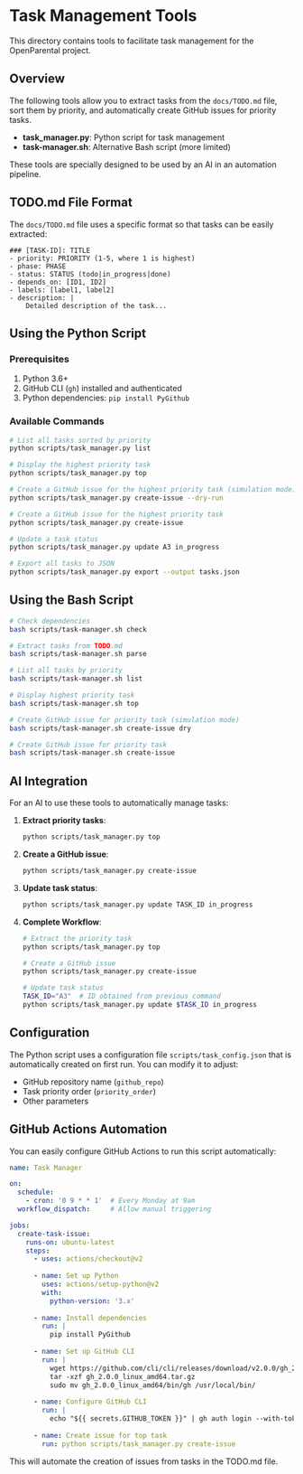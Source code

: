 # Task Management Tools

This directory contains tools to facilitate task management for the OpenParental project.

## Overview

The following tools allow you to extract tasks from the `docs/TODO.md` file, sort them by priority, and automatically create GitHub issues for priority tasks.

- **task_manager.py**: Python script for task management
- **task-manager.sh**: Alternative Bash script (more limited)

These tools are specially designed to be used by an AI in an automation pipeline.

## TODO.md File Format

The `docs/TODO.md` file uses a specific format so that tasks can be easily extracted:

```
### [TASK-ID]: TITLE
- priority: PRIORITY (1-5, where 1 is highest)
- phase: PHASE
- status: STATUS (todo|in_progress|done)
- depends_on: [ID1, ID2]
- labels: [label1, label2]
- description: |
    Detailed description of the task...
```

## Using the Python Script

### Prerequisites

1. Python 3.6+
2. GitHub CLI (`gh`) installed and authenticated
3. Python dependencies: `pip install PyGithub`

### Available Commands

```bash
# List all tasks sorted by priority
python scripts/task_manager.py list

# Display the highest priority task
python scripts/task_manager.py top

# Create a GitHub issue for the highest priority task (simulation mode)
python scripts/task_manager.py create-issue --dry-run

# Create a GitHub issue for the highest priority task
python scripts/task_manager.py create-issue

# Update a task status
python scripts/task_manager.py update A3 in_progress

# Export all tasks to JSON
python scripts/task_manager.py export --output tasks.json
```

## Using the Bash Script

```bash
# Check dependencies
bash scripts/task-manager.sh check

# Extract tasks from TODO.md
bash scripts/task-manager.sh parse

# List all tasks by priority
bash scripts/task-manager.sh list

# Display highest priority task
bash scripts/task-manager.sh top

# Create GitHub issue for priority task (simulation mode)
bash scripts/task-manager.sh create-issue dry

# Create GitHub issue for priority task
bash scripts/task-manager.sh create-issue
```

## AI Integration

For an AI to use these tools to automatically manage tasks:

1. **Extract priority tasks**:
   ```bash
   python scripts/task_manager.py top
   ```

2. **Create a GitHub issue**:
   ```bash
   python scripts/task_manager.py create-issue
   ```

3. **Update task status**:
   ```bash
   python scripts/task_manager.py update TASK_ID in_progress
   ```

4. **Complete Workflow**:
   ```bash
   # Extract the priority task
   python scripts/task_manager.py top
   
   # Create a GitHub issue
   python scripts/task_manager.py create-issue
   
   # Update task status
   TASK_ID="A3"  # ID obtained from previous command
   python scripts/task_manager.py update $TASK_ID in_progress
   ```

## Configuration

The Python script uses a configuration file `scripts/task_config.json` that is automatically created on first run. You can modify it to adjust:

- GitHub repository name (`github_repo`)
- Task priority order (`priority_order`)
- Other parameters

## GitHub Actions Automation

You can easily configure GitHub Actions to run this script automatically:

```yaml
name: Task Manager

on:
  schedule:
    - cron: '0 9 * * 1'  # Every Monday at 9am
  workflow_dispatch:     # Allow manual triggering

jobs:
  create-task-issue:
    runs-on: ubuntu-latest
    steps:
      - uses: actions/checkout@v2
      
      - name: Set up Python
        uses: actions/setup-python@v2
        with:
          python-version: '3.x'
          
      - name: Install dependencies
        run: |
          pip install PyGithub
          
      - name: Set up GitHub CLI
        run: |
          wget https://github.com/cli/cli/releases/download/v2.0.0/gh_2.0.0_linux_amd64.tar.gz
          tar -xzf gh_2.0.0_linux_amd64.tar.gz
          sudo mv gh_2.0.0_linux_amd64/bin/gh /usr/local/bin/
          
      - name: Configure GitHub CLI
        run: |
          echo "${{ secrets.GITHUB_TOKEN }}" | gh auth login --with-token
          
      - name: Create issue for top task
        run: python scripts/task_manager.py create-issue
```

This will automate the creation of issues from tasks in the TODO.md file. 